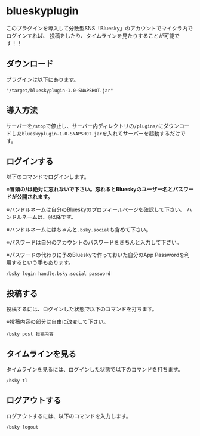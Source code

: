 # blueskyplugin  

このプラグインを導入して分散型SNS「Bluesky」のアカウントでマイクラ内でログインすれば、
投稿をしたり、タイムラインを見たりすることが可能です！！

## ダウンロード
プラグインは以下にあります。

`"/target/blueskyplugin-1.0-SNAPSHOT.jar"`

## 導入方法
サーバーを`/stop`で停止し、サーバー内ディレクトリの`/plugins/`にダウンロードした`blueskyplugin-1.0-SNAPSHOT.jar`を入れてサーバーを起動するだけです。

## ログインする

以下のコマンドでログインします。

※**冒頭の/は絶対に忘れないで下さい。忘れるとBlueskyのユーザー名とパスワードが公開されます。**

※ハンドルネームは自分のBlueskyのプロフィールページを確認して下さい。
ハンドルネームは、`@`以降です。

※ハンドルネームにはちゃんと`.bsky.social`も含めて下さい。

※パスワードは自分のアカウントのパスワードをきちんと入力して下さい。

※パスワードの代わりに予めBlueskyで作っておいた自分のApp Passwordを利用するという手もあります。

```
/bsky login handle.bsky.social password
```

## 投稿する

投稿するには、ログインした状態で以下のコマンドを打ちます。

※投稿内容の部分は自由に改変して下さい。

```
/bsky post 投稿内容
```

## タイムラインを見る

タイムラインを見るには、ログインした状態で以下のコマンドを打ちます。

```
/bsky tl
```

## ログアウトする

ログアウトするには、以下のコマンドを入力します。

```
/bsky logout
```
